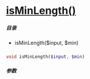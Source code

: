 [isMinLength()](http://twinh.github.com/widget/api/isMinLength)
===============================================================



##### 目录
* isMinLength($input, $min)

### 
```php
void isMinLength($input, $min)
```

##### 参数

